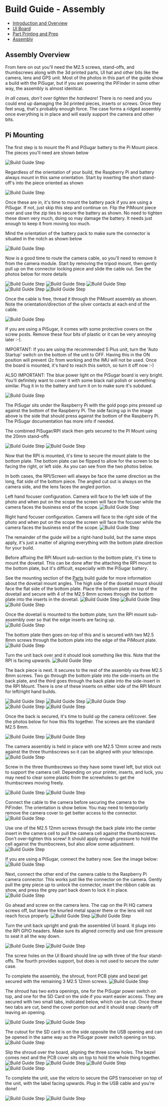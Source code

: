 # Build Guide - Assembly

- [Introduction and Overview](build_guide.md)
- [UI Board](build_guide_ui.md)
- [Part Printing and Prep](build_guide_parts.md)
- [Assembly](build_guide_assembly.md)

## Assembly Overview

From here on out you'll need the M2.5 screws, stand-offs, and thumbscrews along with the 3d printed parts, UI hat and other bits like the camera, lens and GPS unit.  Most of the photos in this part of the guide show a build with the PiSugar, but if you are powering the PiFinder in some other way, the assembly is almost identical.

*In all cases, don't over tighten the hardware!*  There is no need and you could end up damaging the 3d printed pieces, inserts or screws.  Once they feel snug, that's probably enough force.  The case forms a ridged assembly once everything is in place and will easily support the camera and other bits.

## Pi Mounting

The first step is to mount the Pi and PiSugar battery to the Pi Mount piece.  The pieces you'll need are shown below

![Build Guide Step](../images/build_guide/v1.4/build_guide_04.jpg)

Regardless of the orientation of your build, the Raspberry Pi and battery always mount in this same orientation.  Start by inserting the short stand-off's into the piece oriented as shown

![Build Guide Step](../images/build_guide/v1.4/build_guide_05.jpg)

Once these are in, it's time to mount the battery pack if you are using a PiSugar.  If not, just skip this step and continue on.  Flip the PiMount piece over and use the zip ties to secure the battery as shown.  No need to tighten these down very much, doing so may damage the battery.  It needs just enough to keep it from moving too much. 

Mind the orientation of the battery pack to make sure the connector is situated in the notch as shown below

![Build Guide Step](../images/build_guide/v1.4/build_guide_06.jpg)

Now is a good time to route the camera cable, so you'll need to remove it from the camera module.  Start by removing the tripod mount, then gently pull up on the connector locking piece and slide the cable out.  See the photos below for more details

![Build Guide Step](../images/build_guide/v1.4/build_guide_07.jpg)
![Build Guide Step](../images/build_guide/v1.4/build_guide_08.jpg)
![Build Guide Step](../images/build_guide/v1.4/build_guide_09.jpg)
![Build Guide Step](../images/build_guide/v1.4/build_guide_10.jpg)
![Build Guide Step](../images/build_guide/v1.4/build_guide_11.jpg)

Once the cable is free, thread it through the PiMount assembly as shown.  Note the orientation/direction of the silver contacts at each end of the cable.

![Build Guide Step](../images/build_guide/v1.4/build_guide_12.jpg)

If you are using a PiSugar, it comes with some protective covers on the screw posts.  Remove these four bits of plastic or it can be very annoying later :-). 

IMPORTANT: If you are using the recommended S Plus unit, turn the 'Auto Startup' switch on the bottom of the unit to OFF. Having this in the ON position will prevent i2c from working and the IMU will not be used. Once the board is mounted, it's hard to reach this switch, so turn it off now :-)

ALSO IMPORTANT:  The blue power light on the PiSugar board is very bright.  You'll definitely want to cover it with some black nail polish or something similar.  Plug it in to the battery and turn it on to make sure it's subdued.

![Build Guide Step](../images/build_guide/v1.4/build_guide_13.jpg)

The PiSugar sits under the Raspberry Pi with the gold pogo pins pressed up against the bottom of the Raspberry Pi.  The side facing up in the image above is the side that should press against the bottom of the Raspberry Pi.  The PiSugar documentation has more info if needed. 

The combined PiSugar/RPI stack then gets secured to the PI Mount using the 20mm stand-offs

![Build Guide Step](../images/build_guide/v1.4/build_guide_15.jpg)
![Build Guide Step](../images/build_guide/v1.4/build_guide_16.jpg)

Now that the RPI is mounted, it's time to secure the mount plate to the bottom plate.  The bottom plate can be flipped to allow for the screen to be facing the right, or left side.  As you can see from the two photos below.

In both cases, the RPI/Screen will always be face the same direction as the long, flat side of the bottom piece.  The angled cut out is always on the camera side, and the lens faces the angled portion.  

Left hand focuser configuration.  Camera will face to the left side of the photo and when put on the scope the screen will face the focuser while the camera faces the business end of the scope.
![Build Guide Step](../images/build_guide/v1.4/build_guide_17.jpg)

Right hand focuser configuration.  Camera will face to the right side of the photo and when put on the scope the screen will face the focuser while the camera faces the business end of the scope.
![Build Guide Step](../images/build_guide/v1.4/build_guide_18.jpg)

The remainder of the guide will be a right-hand build, but the same steps apply, it's just a matter of aligning everything with the bottom plate direction for your build.

Before affixing the RPI Mount sub-section to the bottom plate, it's time to mount the dovetail.  This can be done after the attaching the RPI mount to the bottom plate, but it's difficult, especially with the PiSugar battery.

See the mounting section of the [Parts](build_guide_parts.md#mounting) build guide for more information about the dovetail mount angles. The high side of the dovetail mount should face the flat side of the bottom plate.   Place the bottom plate on top of the dovetail and secure with 4 of the M2.5 8mm screws through the bottom plate into the inserts in the dovetail.
![Build Guide Step](../images/build_guide/v1.4/build_guide_19.jpg)
![Build Guide Step](../images/build_guide/v1.4/build_guide_20.jpg)
![Build Guide Step](../images/build_guide/v1.4/build_guide_22.jpg)

Once the dovetail is mounted to the bottom plate, turn the RPI mount sub-assembly over so that the edge inserts are facing up.  
![Build Guide Step](../images/build_guide/v1.4/build_guide_23.jpg)

The bottom plate then goes on-top of this and is secured with two M2.5 8mm screws through the bottom plate into the edge of the PiMount plate. 
![Build Guide Step](../images/build_guide/v1.4/build_guide_24.jpg)

Turn the unit back over and it should look something like this.  Note that the RPI is facing upwards. 
![Build Guide Step](../images/build_guide/v1.4/build_guide_26.jpg)

The back piece is next.  It secures to the rest of the assembly via three M2.5 8mm screws.  Two go through the bottom plate into the side-inserts on the back plate, and the third goes through the back plate into the side-insert in the RPI Mount.  There is one of these inserts on either side of the RPI Mount for left/right hand builds.

![Build Guide Step](../images/build_guide/v1.4/build_guide_27.jpg)
![Build Guide Step](../images/build_guide/v1.4/build_guide_28.jpg)
![Build Guide Step](../images/build_guide/v1.4/build_guide_29.jpg)
![Build Guide Step](../images/build_guide/v1.4/build_guide_30.jpg)
![Build Guide Step](../images/build_guide/v1.4/build_guide_31.jpg)

Once the back is secured, it's time to build up the camera cell/cover.  See the photos below for how this fits together.  The screws are the standard M2.5 8mm.

![Build Guide Step](../images/build_guide/v1.4/build_guide_32.jpg)
![Build Guide Step](../images/build_guide/v1.4/build_guide_33.jpg)

The camera assembly is held in place with one M2.5 12mm screw and rests against the three thumbscrews so it can be aligned with your telescope.
![Build Guide Step](../images/build_guide/v1.4/build_guide_34.jpg)

Screw in the three thumbscrews so they have some travel left, but stick out to support the camera cell.  Depending on your printer, inserts, and luck, you may need to clear some plastic from the screwholes to get the thumbscrews moving freely.  

![Build Guide Step](../images/build_guide/v1.4/build_guide_35.jpg)
![Build Guide Step](../images/build_guide/v1.4/build_guide_36.jpg)

Connect the cable to the camera before securing the camera to the PiFinder.  The orientation is show below.  You may need to temporarily remove the camera cover to get better access to the connector.
![Build Guide Step](../images/build_guide/v1.4/build_guide_37.jpg)

Use one of the M2.5 12mm screws through the back plate into the center insert in the camera cell to pull the camera cell against the thumbscrews.  Don't over-tighten this screw!  It should apply enough pressure to hold the cell against the thumbscrews, but also allow some adjustment.
![Build Guide Step](../images/build_guide/v1.4/build_guide_38.jpg)

If you are using a PiSugar, connect the battery now.  See the image below:
![Build Guide Step](../images/build_guide/v1.4/build_guide_39.jpg)

Next, connect the other end of the camera cable to the Raspberry Pi camera connector.  This works just like the connector on the camera.  Gently pull the grey piece up to unlock the connector, insert the ribbon cable as show, and press the grey part back down to lock it in place.
![Build Guide Step](../images/build_guide/v1.4/build_guide_40.jpg)

Go ahead and screw on the camera lens.  The cap on the Pi HQ camera screws off, but leave the knurled metal spacer there or the lens will not reach focus properly. 
![Build Guide Step](../images/build_guide/v1.4/build_guide_41.jpg)
![Build Guide Step](../images/build_guide/v1.4/build_guide_42.jpg)

Turn the unit back upright and grab the assembled UI board.  It plugs into the RPI GPIO headers.  Make sure its aligned correctly and use firm pressure to seat it all the way down.

![Build Guide Step](../images/build_guide/v1.4/build_guide_44.jpg)
![Build Guide Step](../images/build_guide/v1.4/build_guide_45.jpg)

The screw holes on the UI Board should line up with three of the four stand-offs.  The fourth provides support, but does is not used to secure the outer case. 

To complete the assembly, the shroud, front PCB plate and bezel get secured with the remaining 3 M2.5 12mm screws.
![Build Guide Step](../images/build_guide/v1.4/build_guide_46.jpg)

The shroud has two extra openings, one for the PiSugar power switch on top, and one for the SD Card on the side if you want easier access.  They are secured with two small tabs, indicated below, which can be cut.  Once these two tabs are cut, bend the cover portion out and it should snap cleanly off leaving an opening.

![Build Guide Step](../images/build_guide/v1.4/build_guide_47.jpg)
![Build Guide Step](../images/build_guide/v1.4/build_guide_48.jpg)

The cutout for the SD card is on the side opposite the USB opening and can be opened in the same way as the PiSugar power switch opening on top.
![Build Guide Step](../images/build_guide/v1.4/build_guide_49.jpg)

Slip the shroud over the board, aligning the three screw holes.  The bezel comes next and the PCB cover sits on top to hold the whole thing together.    
![Build Guide Step](../images/build_guide/v1.4/build_guide_50.jpg)
![Build Guide Step](../images/build_guide/v1.4/build_guide_51.jpg)
![Build Guide Step](../images/build_guide/v1.4/build_guide_52.jpg)
![Build Guide Step](../images/build_guide/v1.4/build_guide_53.jpg)

To complete the unit, use the velcro to secure the GPS transceiver on top of the unit, with the label facing upwards.  Plug in the USB cable and you're done!

![Build Guide Step](../images/build_guide/v1.4/build_guide_54.jpg)
![Build Guide Step](../images/build_guide/v1.4/build_guide_55.jpg)
